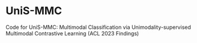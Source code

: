 # UniS-MMC
Code for UniS-MMC: Multimodal Classification via Unimodality-supervised Multimodal Contrastive Learning (ACL 2023 Findings)
